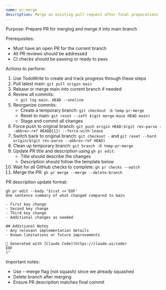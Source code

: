 ```yaml
---
name: pr-merge
description: Merge an existing pull request after final preparations
---
```


Purpose: Prepare PR for merging and merge it into main branch

Prerequisites:

- Must have an open PR for the current branch
- All PR reviews should be addressed
- CI checks should be passing or ready to pass

Actions to perform:

1. Use TodoWrite to create and track progress through these steps
2. Pull latest main: `git pull origin main`
3. Rebase or merge main into current branch if needed
4. Review all commits:
   - `git log main..HEAD --oneline`
5. Reorganize commits:
   - Create a temporary branch: `git checkout -b temp-pr-merge`
   - Reset to main: `git reset --soft $(git merge-base HEAD main)`
   - Stage and commit all changes
6. Force push to original branch: `git push origin HEAD:$(git rev-parse --abbrev-ref HEAD@{1}) --force-with-lease`
7. Switch back to original branch: `git checkout -` and `git reset --hard origin/$(git rev-parse --abbrev-ref HEAD)`
8. Clean up temporary branch: `git branch -D temp-pr-merge`
9. Update PR title and description using `gh pr edit`:
   - Title should describe the changes
   - Description should follow the template below
10. Wait for all GitHub checks to complete: `gh pr checks --watch`
11. Merge the PR: `gh pr merge --merge --delete-branch`

PR description update format:

```
gh pr edit --body "$(cat <<'EOF'
One sentence summary of what changed compared to main

- First key change
- Second key change
- Third key change
- Additional changes as needed

## Additional Notes
- Any relevant implementation details
- Known limitations or future improvements

🤖 Generated with [Claude Code](https://claude.ai/code)
EOF
)"
```

Important notes:

- Use --merge flag (not squash) since we already squashed
- Delete branch after merging
- Ensure PR description matches final commit
